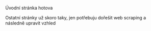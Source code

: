Úvodní stránka hotova

Ostatní stránky už skoro taky, jen potřebuju dořešit web scraping a následně upravit vzhled
